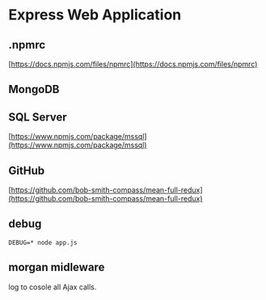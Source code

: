 # Express Web Application

## .npmrc

[https://docs.npmjs.com/files/npmrc](https://docs.npmjs.com/files/npmrc)

## MongoDB

## SQL Server
[https://www.npmjs.com/package/mssql](https://www.npmjs.com/package/mssql)

## GitHub

[https://github.com/bob-smith-compass/mean-full-redux](https://github.com/bob-smith-compass/mean-full-redux)

## debug

```yarn add debug
DEBUG=* node app.js
```

## morgan midleware

log to cosole all Ajax calls.


## 